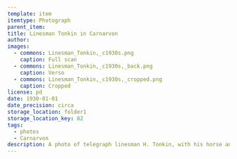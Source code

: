```yaml
---
template: item
itemtype: Photograph
parent_item: 
title: Linesman Tonkin in Carnarvon
author: 
images:
  - commons: Linesman_Tonkin,_c1930s.png
    caption: Full scan
  - commons: Linesman_Tonkin,_c1930s,_back.png
    caption: Verso
  - commons: Linesman_Tonkin,_c1930s,_cropped.png
    caption: Cropped
license: pd
date: 1930-01-01
date_precision: circa
storage_location: folder1
storage_location_key: 82
tags:
  - photos
  - Carnarvon
description: A photo of telegraph linesman H. Tonkin, with his horse and cart in Carnarvon, Western Australia.
---
```

